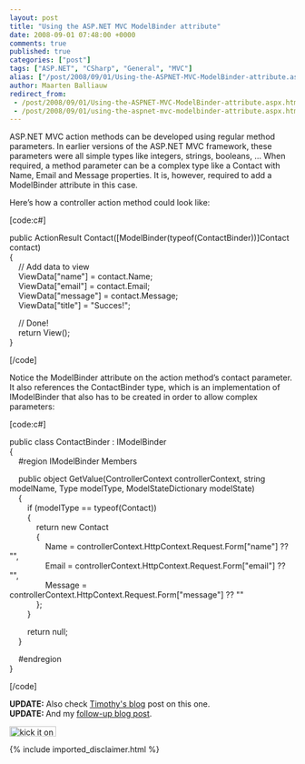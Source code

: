 ```yaml
---
layout: post
title: "Using the ASP.NET MVC ModelBinder attribute"
date: 2008-09-01 07:48:00 +0000
comments: true
published: true
categories: ["post"]
tags: ["ASP.NET", "CSharp", "General", "MVC"]
alias: ["/post/2008/09/01/Using-the-ASPNET-MVC-ModelBinder-attribute.aspx", "/post/2008/09/01/using-the-aspnet-mvc-modelbinder-attribute.aspx"]
author: Maarten Balliauw
redirect_from:
 - /post/2008/09/01/Using-the-ASPNET-MVC-ModelBinder-attribute.aspx.html
 - /post/2008/09/01/using-the-aspnet-mvc-modelbinder-attribute.aspx.html
---
```

<p>
ASP.NET MVC action methods can be developed using regular method parameters. In earlier versions of the ASP.NET MVC framework, these parameters were all simple types like integers, strings, booleans, &hellip; When required, a method parameter can be a complex type like a Contact with Name, Email and Message properties. It is, however, required to add a ModelBinder attribute in this case. 
</p>
<p>
Here&rsquo;s how a controller action method could look like: 
</p>
<p>
[code:c#] 
</p>
<p>
public ActionResult Contact([ModelBinder(typeof(ContactBinder))]Contact contact)<br />
{<br />
&nbsp;&nbsp;&nbsp; // Add data to view<br />
&nbsp;&nbsp;&nbsp; ViewData[&quot;name&quot;] = contact.Name;<br />
&nbsp;&nbsp;&nbsp; ViewData[&quot;email&quot;] = contact.Email;<br />
&nbsp;&nbsp;&nbsp; ViewData[&quot;message&quot;] = contact.Message;<br />
&nbsp;&nbsp;&nbsp; ViewData[&quot;title&quot;] = &quot;Succes!&quot;; 
</p>
<p>
&nbsp;&nbsp;&nbsp; // Done!<br />
&nbsp;&nbsp;&nbsp; return View();<br />
} 
</p>
<p>
[/code] 
</p>
<p>
Notice the ModelBinder attribute on the action method&rsquo;s contact parameter. It also references the ContactBinder type, which is an implementation of IModelBinder that also has to be created in order to allow complex parameters: 
</p>
<p>
[code:c#] 
</p>
<p>
public class ContactBinder : IModelBinder<br />
{<br />
&nbsp;&nbsp;&nbsp; #region IModelBinder Members 
</p>
<p>
&nbsp;&nbsp;&nbsp; public object GetValue(ControllerContext controllerContext, string modelName, Type modelType, ModelStateDictionary modelState)<br />
&nbsp;&nbsp;&nbsp; {<br />
&nbsp;&nbsp;&nbsp;&nbsp;&nbsp;&nbsp;&nbsp; if (modelType == typeof(Contact))<br />
&nbsp;&nbsp;&nbsp;&nbsp;&nbsp;&nbsp;&nbsp; {<br />
&nbsp;&nbsp;&nbsp;&nbsp;&nbsp;&nbsp;&nbsp;&nbsp;&nbsp;&nbsp;&nbsp; return new Contact<br />
&nbsp;&nbsp;&nbsp;&nbsp;&nbsp;&nbsp;&nbsp;&nbsp;&nbsp;&nbsp;&nbsp; {<br />
&nbsp;&nbsp;&nbsp;&nbsp;&nbsp;&nbsp;&nbsp;&nbsp;&nbsp;&nbsp;&nbsp;&nbsp;&nbsp;&nbsp;&nbsp; Name = controllerContext.HttpContext.Request.Form[&quot;name&quot;] ?? &quot;&quot;,<br />
&nbsp;&nbsp;&nbsp;&nbsp;&nbsp;&nbsp;&nbsp;&nbsp;&nbsp;&nbsp;&nbsp;&nbsp;&nbsp;&nbsp;&nbsp; Email = controllerContext.HttpContext.Request.Form[&quot;email&quot;] ?? &quot;&quot;,<br />
&nbsp;&nbsp;&nbsp;&nbsp;&nbsp;&nbsp;&nbsp;&nbsp;&nbsp;&nbsp;&nbsp;&nbsp;&nbsp;&nbsp;&nbsp; Message = controllerContext.HttpContext.Request.Form[&quot;message&quot;] ?? &quot;&quot;<br />
&nbsp;&nbsp;&nbsp;&nbsp;&nbsp;&nbsp;&nbsp;&nbsp;&nbsp;&nbsp;&nbsp; };<br />
&nbsp;&nbsp;&nbsp;&nbsp;&nbsp;&nbsp;&nbsp; } 
</p>
<p>
&nbsp;&nbsp;&nbsp;&nbsp;&nbsp;&nbsp;&nbsp; return null;<br />
&nbsp;&nbsp;&nbsp; } 
</p>
<p>
&nbsp;&nbsp;&nbsp; #endregion<br />
} 
</p>
<p>
[/code] 
</p>
<p>
<strong>UPDATE:</strong> Also check <a href="http://www.singingeels.com/Articles/Model_Binders_in_ASPNET_MVC.aspx" target="_blank">Timothy&#39;s blog</a> post on this one.<br />
<strong>UPDATE: </strong>And my <a href="/post/2008/10/02/Using-the-ASPNET-MVC-ModelBinder-attribute-Second-part.aspx">follow-up blog post</a>.
</p>
<p>
<a href="http://www.dotnetkicks.com/kick/?url=/post/2008/08/29/Using-the-ASPNET-MVC-ModelBinder-attribute.aspx&amp;title=Using the ASP.NET MVC ModelBinder attribute"><img src="http://www.dotnetkicks.com/Services/Images/KickItImageGenerator.ashx?url=/post/2008/08/29/Using-the-ASPNET-MVC-ModelBinder-attribute.aspx" border="0" alt="kick it on DotNetKicks.com" width="82" height="18" /> </a>
</p>

{% include imported_disclaimer.html %}
